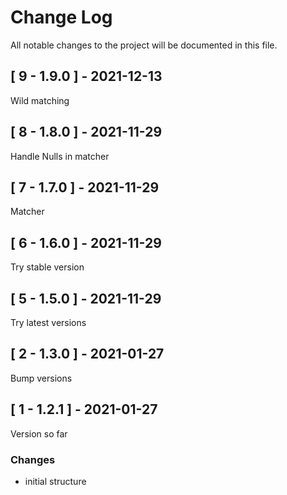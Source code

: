 # Change Log
All notable changes to the project will be documented in this file.

## [ 9 - 1.9.0 ] - 2021-12-13
Wild matching

## [ 8 - 1.8.0 ] - 2021-11-29
Handle Nulls in matcher

## [ 7 - 1.7.0 ] - 2021-11-29
Matcher

## [ 6 - 1.6.0 ] - 2021-11-29
Try stable version

## [ 5 - 1.5.0 ] - 2021-11-29
Try latest versions

## [ 2 - 1.3.0 ] - 2021-01-27
Bump versions

## [ 1 - 1.2.1 ] - 2021-01-27
Version so far

### Changes
- initial structure
